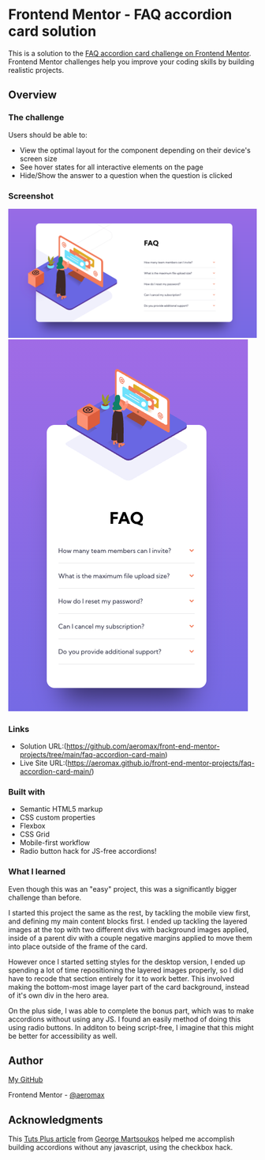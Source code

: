 # Frontend Mentor - FAQ accordion card solution

This is a solution to the [FAQ accordion card challenge on Frontend Mentor](https://www.frontendmentor.io/challenges/faq-accordion-card-XlyjD0Oam). Frontend Mentor challenges help you improve your coding skills by building realistic projects. 


## Overview

### The challenge

Users should be able to:

- View the optimal layout for the component depending on their device's screen size
- See hover states for all interactive elements on the page
- Hide/Show the answer to a question when the question is clicked

### Screenshot

![](./screenshot-desktop.png)
![](./screenshot-mobile.png)

### Links

- Solution URL:(https://github.com/aeromax/front-end-mentor-projects/tree/main/faq-accordion-card-main)
- Live Site URL:(https://aeromax.github.io/front-end-mentor-projects/faq-accordion-card-main/)

### Built with

- Semantic HTML5 markup
- CSS custom properties
- Flexbox
- CSS Grid
- Mobile-first workflow
- Radio button hack for JS-free accordions!

### What I learned

Even though this was an "easy" project, this was a significantly bigger challenge than before.

I started this project the same as the rest, by tackling the mobile view first, and defining my main content blocks first. I ended up tackling the layered images at the top with two different divs with background images applied, inside of a parent div with a couple negative margins applied to move them into place outside of the frame of the card.

However once I started setting styles for the desktop version, I ended up spending a lot of time repositioning the layered images properly, so I did have to recode that section entirely for it to work better. This involved making the bottom-most image layer part of the card background, instead of it's own div in the hero area. 

On the plus side, I was able to complete the bonus part, which was to make accordions without using any JS. I found an easily method of doing this using radio buttons. In additon to being script-free, I imagine that this might be better for accessibility as well.



## Author

[My GitHub](https://github.com/aeromax)

Frontend Mentor - [@aeromax](https://www.frontendmentor.io/profile/aeromax)

## Acknowledgments

This [Tuts Plus article](https://webdesign.tutsplus.com/tutorials/accordion-component-with-css-checkbox-hack--cms-34105) from [George Martsoukos](https://georgemartsoukos.com/) helped me accomplish building accordions without any javascript, using the checkbox hack.

